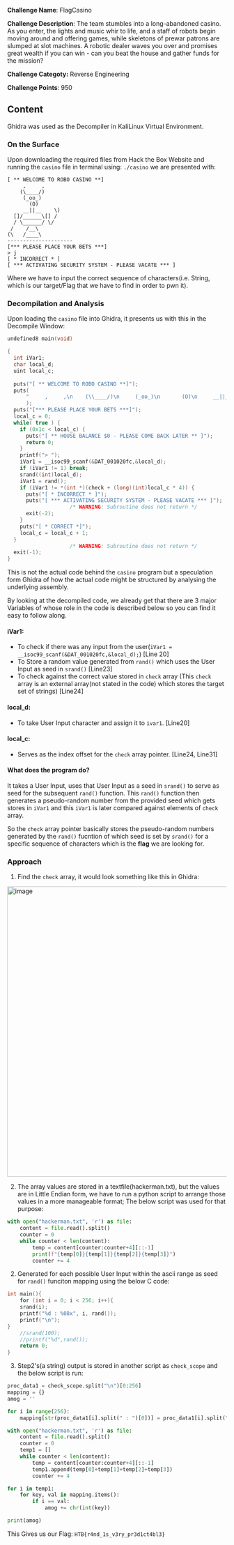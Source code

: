 **Challenge Name**: FlagCasino

**Challenge Description**: The team stumbles into a long-abandoned casino. As you enter, the lights and music whir to life, and a staff of robots begin moving around and offering games, while skeletons of prewar patrons are slumped at slot machines. A robotic dealer waves you over and promises great wealth if you can win - can you beat the house and gather funds for the mission?

**Challenge Categoty:** Reverse Engineering

**Challenge Points**: 950

## Content
Ghidra was used as the Decompiler in KaliLinux Virtual Environment.

### On the Surface 
Upon downloading the required files from Hack the Box Website and running the `casino` file in terminal using: `./casino` we are presented with:
```
[ ** WELCOME TO ROBO CASINO **]
     ,     ,
    (\____/)
     (_oo_)
       (O)
     __||__    \)
  []/______\[] /
  / \______/ \/
 /    /__\
(\   /____\
---------------------
[*** PLEASE PLACE YOUR BETS ***]
> j
[ * INCORRECT * ]
[ *** ACTIVATING SECURITY SYSTEM - PLEASE VACATE *** ]
```
Where we have to input the correct sequence of characters(i.e. String, which is our target/Flag that we have to find in order to pwn it).

### Decompilation and Analysis
Upon loading the `casino` file into Ghidra, it presents us with this in the Decompile Window:
```c
undefined8 main(void)

{
  int iVar1;
  char local_d;
  uint local_c;
  
  puts("[ ** WELCOME TO ROBO CASINO **]");
  puts(
      "     ,     ,\n    (\\____/)\n     (_oo_)\n       (O)\n     __||__    \\)\n  []/______\\[] /\n   / \\______/ \\/\n /    /__\\\n(\\   /____\\\n---------------------"
      );
  puts("[*** PLEASE PLACE YOUR BETS ***]");
  local_c = 0;
  while( true ) {
    if (0x1c < local_c) {
      puts("[ ** HOUSE BALANCE $0 - PLEASE COME BACK LATER ** ]");
      return 0;
    }
    printf("> ");
    iVar1 = __isoc99_scanf(&DAT_001020fc,&local_d);
    if (iVar1 != 1) break;
    srand((int)local_d);
    iVar1 = rand();
    if (iVar1 != *(int *)(check + (long)(int)local_c * 4)) {
      puts("[ * INCORRECT * ]");
      puts("[ *** ACTIVATING SECURITY SYSTEM - PLEASE VACATE *** ]");
                    /* WARNING: Subroutine does not return */
      exit(-2);
    }
    puts("[ * CORRECT *]");
    local_c = local_c + 1;
  }
                    /* WARNING: Subroutine does not return */
  exit(-1);
}
```
This is not the actual code behind the `casino` program but a speculation form Ghidra of how the actual code might be structured by analysing the underlying assembly.

By looking at the decompiled code, we already get that there are 3 major Variables of whose role in the code is described below so you can find it easy to follow along.
#### **iVar1**: 
- To check if there was any input from the user(`iVar1 = __isoc99_scanf(&DAT_001020fc,&local_d);`) [Line 20]
- To Store a random value generated from `rand()` which uses the User Input as seed in `srand()` [Line23]
- To check against the correct value stored in `check` array (This `check` array is an external array(not stated in the code) which stores the target set of strings) [Line24]
#### **local_d**:
- To take User Input character and assign it to `ivar1`. [Line20]
#### **local_c**:
- Serves as the index offset for the `check` array pointer. [Line24, Line31]

#### What does the program do?
It takes a User Input, uses that User Input as a seed in `srand()` to serve as seed for the subsequent `rand()` function.
This `rand()` function then generates a pseudo-random number from the provided seed which gets stores in `iVar1` and this `iVar1` is later compared against elements of `check` array.

So the `check` array pointer basically stores the pseudo-random numbers generated by the `rand()` fucntion of which seed is set by `srand()` for a specific sequence of characters which is the **flag** we are looking for.

### Approach
1. Find the `check` array, it would look something like this in Ghidra:
<img width="1168" height="666" alt="image" src="https://github.com/user-attachments/assets/9755bb5e-7a46-4faf-94b2-51e72d8a7b29" />

2. The array values are stored in a textfile(hackerman.txt), but the values are in Little Endian form, we have to run a python script to arrange those values in a more manageable format; The below script was used for that purpose:
```py
with open("hackerman.txt", 'r') as file:
    content = file.read().split()
    counter = 0
    while counter < len(content):
        temp = content[counter:counter+4][::-1]
        print(f"{temp[0]}{temp[1]}{temp[2]}{temp[3]}")
        counter += 4
```
2. Generated for each possible User Input within the ascii range as seed for `rand()` funciton mapping using the below C code:
```c
int main(){
	for (int i = 0; i < 256; i++){
	srand(i);
	printf("%d : %08x", i, rand());
	printf("\n");
}
	//srand(100);
	//printf("%d",rand());
    return 0;
}
```
3. Step2's(a string) output is stored in another script as `check_scope` and the below script is run:
```py
proc_data1 = check_scope.split("\n")[0:256]
mapping = {}
amog = ''

for i in range(256):
    mapping[str(proc_data1[i].split(" : ")[0])] = proc_data1[i].split(" : ")[1]

with open("hackerman.txt", 'r') as file:
    content = file.read().split()
    counter = 0
    temp1 = []
    while counter < len(content):
        temp = content[counter:counter+4][::-1]
        temp1.append(temp[0]+temp[1]+temp[2]+temp[3])
        counter += 4

for i in temp1:
    for key, val in mapping.items():
        if i == val:
            amog += chr(int(key))

print(amog)
```
This Gives us our Flag: `HTB{r4nd_1s_v3ry_pr3d1ct4bl3}`
